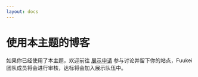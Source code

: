 ```yaml
---
layout: docs
---
```


# 使用本主题的博客

如果你已经使用了本主题，欢迎前往 [展示申请](https://github.com/Fuukei/docs_site/discussions/1) 参与讨论并留下你的站点，Fuukei 团队成员将会进行审核，达标将会加入展示队伍中。



